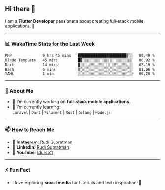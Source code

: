## Hi there 👋

I am a **Flutter Developer** passionate about creating full-stack mobile applications. 🚀

---

### 📊 WakaTime Stats for the Last Week
<!--START_SECTION:waka-->

```txt
PHP              9 hrs 45 mins   ██████████████████████▒░░   89.49 %
Blade Template   45 mins         █▓░░░░░░░░░░░░░░░░░░░░░░░   06.92 %
Dart             14 mins         ▓░░░░░░░░░░░░░░░░░░░░░░░░   02.19 %
Bash             6 mins          ▒░░░░░░░░░░░░░░░░░░░░░░░░   01.06 %
YAML             1 min           ░░░░░░░░░░░░░░░░░░░░░░░░░   00.28 %
```

<!--END_SECTION:waka-->

---

### 🌱 About Me
- 🔭 I’m currently working on **full-stack mobile applications**.
- 🌱 I’m currently learning:  
  `Laravel` | `Dart` | `Filament` | `Rust` | `Golang` | `Node.js`

---

### 📫 How to Reach Me
- 💬 **Instagram**: [Rudi Supratman](https://www.instagram.com/rudisupratman97)  
- 💼 **LinkedIn**: [Rudi Supratman](https://www.linkedin.com/in/rudi-supratman-324233281)  
- 🎥 **YouTube**: [Idursoft](https://www.youtube.com/@adde5863)

---

### ⚡ Fun Fact
- I love exploring **social media** for tutorials and tech inspiration! 🎥
